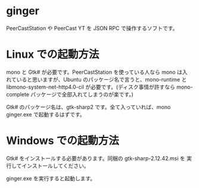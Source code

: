 # ginger

PeerCastStation や PeerCast YT を JSON RPC で操作するソフトです。

# Linux での起動方法

mono と Gtk# が必要です。PeerCastStation を使っている人なら mono は入
れていると思いますが、Ubuntu のパッケージ名で言うと、mono-runtime と
libmono-system-net-http4.0-cil が必要です。(ディスク事情が許すなら
mono-complete パッケージで全部入れてしまうのが楽です。)

Gtk# のパッケージ名は、gtk-sharp2 です。全て入っていれば、mono
ginger.exe で起動するはずです。

# Windows での起動方法

Gtk# をインストールする必要があります。同梱の gtk-sharp-2.12.42.msi を
実行してインストールしてください。

ginger.exe を実行すると起動します。
